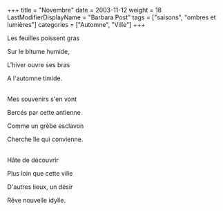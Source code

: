 +++
title = "Novembre"
date = 2003-11-12
weight = 18
LastModifierDisplayName = "Barbara Post"
tags = ["saisons", "ombres et lumières"]
categories = ["Automne", "Ville"]
+++

Les feuilles poissent gras

Sur le bitume humide,

L'hiver ouvre ses bras

A l'automne timide.

 \
Mes souvenirs s'en vont

Bercés par cette antienne

Comme un grèbe esclavon

Cherche île qui convienne.

 \
Hâte de découvrir

Plus loin que cette ville

D'autres lieux, un désir

Rêve nouvelle idylle.
